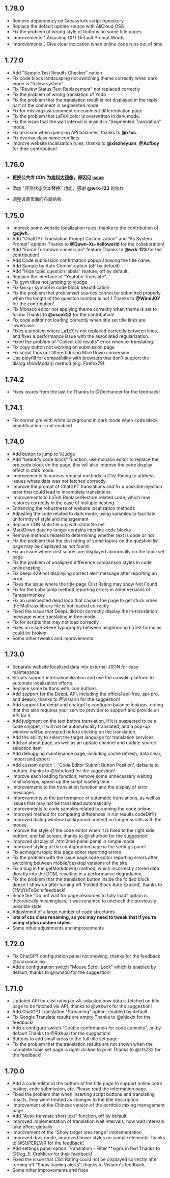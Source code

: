 ## 1.78.0

- Remove dependency on Greasyfork script repository
- Replace the default update source with AliCloud OSS
- Fix the problem of wrong style of buttons on some title pages
- Improvements：Adjusting GPT Default Prompt Words
- Improvements：Give clear indication when online code runs out of time

## 1.77.0

- Add "Sample Test Results Checker" option
- Fix code block landscaping not switching theme correctly when dark mode is "follow system"
- Fix "Review Status Text Replacement" not replaced correctly
- Fix the problem of wrong translation of Yodo
- Fix the problem that the translation result is not displayed in the reply part of the comment in segmented mode
- Fix for missing last comment on comment differentiation page
- Fix the problem that LaTeX color is overwritten in dark mode.
- Fix the issue that the wait interval is invalid in "Segmented Translation" mode.
- Fix an issue when querying API balances, thanks to **@x1uc**.
- Fix overlay class name conflicts
- Improve website localization rules, thanks to **@xiezheyuan**, **@Acfboy** for their contribution!

## 1.76.0

- **更换公共库 CDN 为[南科大镜像](https://mirrors.sustech.edu.cn/help/cdnjs.html)，原因见 [issue](https://github.com/beijixiaohu/OJBetter/issues/151)**

- 添加 "评测状态文本替换" 功能，感谢 **@wrk-123** 的协作

- 调整设置页面的布局结构

## 1.75.0

- Improve some website localization rules, thanks to the contribution of **@qjwh**.
- Add "ChatGPT Translation Prompt Customization" and "As System Prompt" options Thanks to **@Dawn-Xu-helloworld** for the collaboration!
- Add "Force Turndown conversion" feature Thanks to **@wrk-123** for the contribution!
- Add Code submission confirmation popup showing the title name.
- Add Sample by Auto Commit option (off by default)
- Add "Hide topic question labels" feature, off by default.
- Replace the interface of "Youtube Translate".
- Fix gym titles not jumping to vjudge
- Fix `&nbsp;` symbol in code block beautification
- Fix the problem that problemset sources cannot be submitted properly when the length of the question number is not 1 Thanks to **@WindJ0Y** for the contribution!
- Fix Monaco editor not applying theme correctly when theme is set to follow Thanks to **@cscnk52** for the contribution!
- Fix code editor not loading correctly when title set title links are lowercase
- Fixes a problem where LaTeX is not replaced correctly between lines, and fixes a performance issue with the associated regularization.
- Fixed the problem of "Collect old results" error when re-translating.
- Fix copy button not working on submission page
- Fix script tags not filtered during MarkDown conversion
- Use polyfill for compatibility with browsers that don't support the dialog.showModal() method (e.g. Firefox79).

## 1.74.2

- Fixes issues from the last fix Thanks to @Dechancer for the feedback!

## 1.74.1

- Fix normal pre with white background in dark mode when code block beautification is not enabled

## 1.74.0

- Add button to jump to VJudge
- Add "beautify code block" function, use monaco editor to replace the pre code block on the page, this will also improve the code display effect in dark mode.
- Improvements to various request methods in Clist Rating to address issues where data was not fetched correctly
- Improve the prompt of ChatGPT translations and fix a possible injection error that could lead to incomplete translations.
- Improvements to LaTeX Replace/Restore related code, which now restores correctly in the case of multiple nesting
- Enhancing the robustness of website localization methods
- Adjusting the code related to dark mode, using variables to facilitate uniformity of style and management
- Replace CDN staticfile.org with staticfile.net
- MarkDown data no longer contains interline code blocks
- Remove methods related to determining whether text is code or not
- Fix the problem that the clist rating of some topics on the question list page may be displayed as not found.
- Fix an issue where clist scores are displayed abnormally on the topic set page
- Fix the problem of unaligned difference comparison styles in code online testing
- Fix deepl 429 not displaying correct alert message after reporting an error
- Fixes the issue where the title page Clist Rating may show Not Found
- Fix for the Lobo jump method reporting errors in older versions of Tampermonkey
- Fix an unexpected dead loop that causes the page to get stuck when the MathJax library file is not loaded correctly
- Fixed the issue that DeepL did not correctly display the in-translation message when translating in free mode.
- Fix for scripts that may not load correctly
- Fixes an issue where typography between neighboring LaTeX formulas could be broken
- Some other tweaks and improvements

## 1.73.0

- Separate website localized data into external JSON for easy maintenance
- Scripts support internationalization and use the crowdin platform to automate localization efforts.
- Replace some buttons with icon buttons
- Add support for the DeepL API, including the official api-free, api-pro, and deeplx, thanks to @Vistarin for the suggestion!
- Add support for deepl and chatgpt to configure balance lookups, noting that this also requires your service provider to support and provide an API for it
- Add judgment on the text before translation, if it is suspected to be a code snippet, it will not be automatically translated, and a pop-up window will be prompted before clicking on the translation.
- Add the ability to select the target language for translation services
- Add an about page, as well as an update channel and update source selection item
- Add debugging maintenance page, including cache refresh, data clear, import and export
- Add custom option： 'Code Editor Submit Button Position', defaults to bottom, thanks to @lishufood for the suggestion!
- Improve each loading function, remove some unnecessary waiting relationships, speed up the script loading time
- Improvements to the translation function and the display of error messages.
- Improvements to the performance of automatic translations, as well as issues that may not be translated automatically
- Improvements to code samples related to running the code online
- Improved method for comparing differences in run results codeDiff()
- Improved dialog window background content no longer scrolls with the mouse.
- Improve the style of the code editor when it is fixed to the right side, bottom, and full screen, thanks to @lishufood for the suggestion!
- Improved display of .html2md-panel panel in simple mode
- Improved styling of the configuration page in the settings panel
- Fix acmsguru topic title page editor reporting errors
- Fix the problem with the issue page code editor reporting errors after switching between mobile/desktop versions of the site
- Fix a bug in the getMarkdown() method, which incorrectly stored data directly into the DOM, resulting in a performance degradation.
- Fix the problem that the translation button inside the folded block doesn't show up after turning off 'Folded Block Auto Expand', thanks to @MoYuToGo's feedback!
- Since the "Do not wait for page resources to fully load" option is theoretically meaningless, it was renamed to uncheck the previously possible state
- Adjustment of a large number of code structures
- **lots of css class renaming, so you may need to tweak that if you're using stylus custom styles**
- Some other adjustments and improvements

## 1.72.0

- Fix ChatGPT configuration panel not showing, thanks for the feedback @caoxuanming
- Add a configuration switch "Mouse Scroll Lock" which is enabled by default, thanks to @liuhao6 for the suggestion!

## 1.71.0

- Updated API for clist rating to v4, adjusted how data is fetched on title page to be fetched via API, thanks to @wrkwrk for the suggestion!
- Add ChatGPT translation "Streaming" option, enabled by default
- Fix Google Translate results are empty Thanks to @shicxin for the feedback!
- Add a configure switch "Double confirmation for code commits", on by default Thanks to @Rikkual for the suggestion!
- Buttons to add small areas to the full title set page
- Fix the problem that the translation results are not shown when the complete topic set page is right-clicked to print Thanks to @zfs732 for the feedback!

## 1.70.0

- Add a code editor at the bottom of the title page to support online code testing, code submission, etc. Please read the information page.
- Fixed the problem that when inserting script buttons and translating results, they were treated as changes to the title description.
- Improvement of the Chinese version of the portfolio mixing management page
- Add "Auto-translate short text" function, off by default.
- Improved implementation of translation wait intervals, now wait intervals take effect globally
- Improvement of the "Show target area range" implementation
- Improved dark mode, improved hover styles on sample elements Thanks to @SUPERLWR for the feedback!
- Add settings panel option: Translation - Filter \*\*signs in text Thanks to @Dog_E, CreMicro for their feedback!
- Fixed the issue that Clist Rating could not be displayed correctly after turning off "Show loading alerts", thanks to Vistarin's feedback.
- Some other improvements and fixes